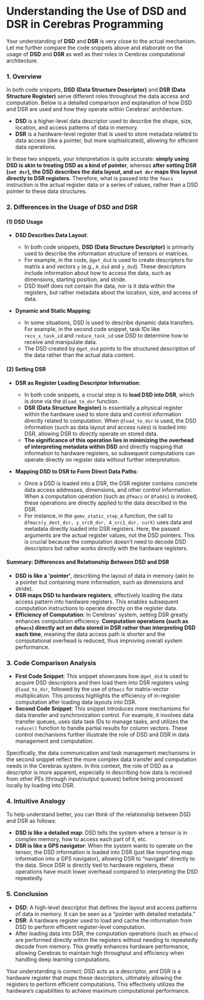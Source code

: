 # Understanding the Use of DSD and DSR in Cerebras Programming

Your understanding of **DSD** and **DSR** is very close to the actual mechanism. Let me further compare the code snippets above and elaborate on the usage of **DSD** and **DSR** as well as their roles in Cerebras computational architecture.

### 1. Overview

In both code snippets, **DSD (Data Structure Descriptor)** and **DSR (Data Structure Register)** serve different roles throughout the data access and computation. Below is a detailed comparison and explanation of how DSD and DSR are used and how they operate within Cerebras’ architecture.

- **DSD** is a higher-level data descriptor used to describe the shape, size, location, and access patterns of data in memory.
- **DSR** is a hardware-level register that is used to store metadata related to data access (like a pointer, but more sophisticated), allowing for efficient data operations.

In these two snippets, your interpretation is quite accurate: **simply using DSD is akin to treating DSD as a kind of pointer**, whereas **after setting DSR (`set dsr`), the DSD describes the data layout, and `set dsr` maps this layout directly to DSR registers**. Therefore, what is passed into the `fmacs` instruction is the actual register data or a series of values, rather than a DSD pointer to these data structures.

### 2. Differences in the Usage of DSD and DSR

#### **(1) DSD Usage**

- **DSD Describes Data Layout**:
  - In both code snippets, **DSD (Data Structure Descriptor)** is primarily used to describe the information structure of tensors or matrices.
  - For example, in the code, `@get_dsd` is used to create descriptors for matrix `A` and vectors `y` (e.g., `A_dsd` and `y_dsd`). These descriptors include information about how to access the data, such as dimensions, starting position, and stride.
  - DSD itself does not contain the data, nor is it data within the registers, but rather metadata about the location, size, and access of data.

- **Dynamic and Static Mapping**:
  - In some situations, DSD is used to describe dynamic data transfers. For example, in the second code snippet, task IDs like `recv_x_task_id` and `reduce_task_id` use DSD to determine how to receive and manipulate data.
  - The DSD created by `@get_dsd` points to the structured description of the data rather than the actual data content.

#### **(2) Setting DSR**

- **DSR as Register Loading Descriptor Information**:
  - In both code snippets, a crucial step is to **load DSD into DSR**, which is done via the `@load_to_dsr` function.
  - **DSR (Data Structure Register)** is essentially a physical register within the hardware used to store data and control information directly related to computation. When `@load_to_dsr` is used, the DSD information (such as data layout and access rules) is loaded into DSR, allowing DSR to directly operate on stored data.
  - **The significance of this operation lies in minimizing the overhead of interpreting metadata within DSD** and directly mapping that information to hardware registers, so subsequent computations can operate directly on register data without further interpretation.

- **Mapping DSD to DSR to Form Direct Data Paths**:
  - Once a DSD is loaded into a DSR, the DSR register contains concrete data access addresses, dimensions, and other control information. When a computation operation (such as `@fmacs` or `@fadds`) is invoked, these operations are directly applied to the data described in the DSR.
  - For instance, in the `gemv_static_step_A` function, the call to `@fmacs(y_dest_dsr, y_src0_dsr, A_src1_dsr, curX)` uses data and metadata directly loaded into DSR registers. Here, the passed arguments are the actual register values, not the DSD pointers. This is crucial because the computation doesn’t need to decode DSD descriptors but rather works directly with the hardware registers.

#### **Summary: Differences and Relationship Between DSD and DSR**

- **DSD is like a 'pointer'**, describing the layout of data in memory (akin to a pointer but containing more information, such as dimensions and stride).
- **DSR maps DSD to hardware registers**, effectively loading the data access pattern into hardware registers. This enables subsequent computation instructions to operate directly on the register data.
- **Efficiency of Computation**: In Cerebras' system, setting DSR greatly enhances computation efficiency. **Computation operations (such as `@fmacs`) directly act on data stored in DSR rather than interpreting DSD each time**, meaning the data access path is shorter and the computational overhead is reduced, thus improving overall system performance.

### 3. Code Comparison Analysis

- **First Code Snippet**: This snippet showcases how `@get_dsd` is used to acquire DSD descriptors and then load them into DSR registers using `@load_to_dsr`, followed by the use of `@fmacs` for matrix-vector multiplication. This process highlights the efficiency of in-register computation after loading data layouts into DSR.
- **Second Code Snippet**: This snippet introduces more mechanisms for data transfer and synchronization control. For example, it involves data transfer queues, uses data task IDs to manage tasks, and utilizes the `reduce()` function to handle partial results for column vectors. These control mechanisms further illustrate the role of DSD and DSR in data management and computation.

Specifically, the data communication and task management mechanisms in the second snippet reflect the more complex data transfer and computation needs in the Cerebras system. In this context, the role of DSD as a descriptor is more apparent, especially in describing how data is received from other PEs (through input/output queues) before being processed locally by loading into DSR.

### 4. Intuitive Analogy

To help understand better, you can think of the relationship between DSD and DSR as follows:

- **DSD is like a detailed map**: DSD tells the system where a tensor is in complex memory, how to access each part of it, etc.
- **DSR is like a GPS navigator**: When the system wants to operate on the tensor, the DSD information is loaded into DSR (just like importing map information into a GPS navigator), allowing DSR to “navigate” directly to the data. Since DSR is directly tied to hardware registers, these operations have much lower overhead compared to interpreting the DSD repeatedly.

### 5. Conclusion

- **DSD**: A high-level descriptor that defines the layout and access patterns of data in memory. It can be seen as a “pointer with detailed metadata.”
- **DSR**: A hardware register used to load and cache the information from DSD to perform efficient register-level computation.
- After loading data into DSR, the computation operations (such as `@fmacs`) are performed directly within the registers without needing to repeatedly decode from memory. This greatly enhances hardware performance, allowing Cerebras to maintain high throughput and efficiency when handling deep learning computations.

Your understanding is correct: DSD acts as a descriptor, and DSR is a hardware register that maps these descriptors, ultimately allowing the registers to perform efficient computations. This effectively utilizes the hardware’s capabilities to achieve maximum computational performance.

